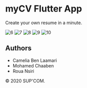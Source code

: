 # myCV Flutter App

Create your own resume in a minute.

![6](https://user-images.githubusercontent.com/76062686/139584481-bd127c06-aae4-4c97-8574-ecdf1270b354.jpg)
![7](https://user-images.githubusercontent.com/76062686/139584416-d8e31bd4-6087-4ead-9643-2143f5088920.jpg)
![8](https://user-images.githubusercontent.com/76062686/139584419-8b3613f1-e9af-439f-a779-e0600928abd4.jpg)
![9](https://user-images.githubusercontent.com/76062686/139584427-2feec0f0-bf0b-4ab3-9c2d-fbfd9ef3ee5f.jpg)
![10](https://user-images.githubusercontent.com/76062686/139584434-e717b5b5-288c-4245-8572-b5ceb572a695.jpg)


## Authors
- Camelia Ben Laamari
- Mohamed Chaaben
- Roua Nsiri

© 2020 SUP'COM.
